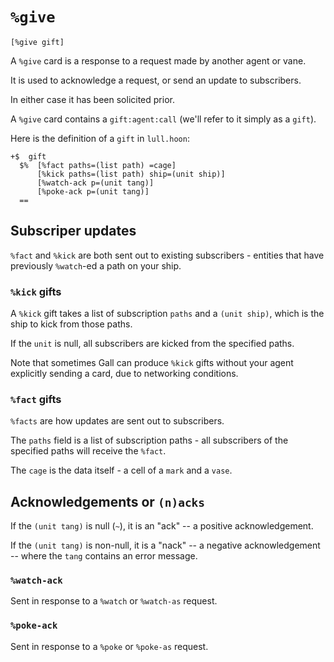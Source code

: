 # `%give`
```hoon
[%give gift]
```

A `%give` card is a response to a request made by another agent or vane.

It is used to acknowledge a request, or send an update to subscribers.

In either case it has been solicited prior.

A `%give` card contains a `gift:agent:call` (we'll refer to it simply as a `gift`).

Here is the definition of a `gift` in `lull.hoon`:
```hoon
+$  gift
  $%  [%fact paths=(list path) =cage]
      [%kick paths=(list path) ship=(unit ship)]
      [%watch-ack p=(unit tang)]
      [%poke-ack p=(unit tang)]
  ==
```

## Subscriper updates
`%fact` and `%kick` are both sent out to existing subscribers - entities that have previously `%watch`-ed a path on your ship.

### `%kick` gifts
A `%kick` gift takes a list of subscription `paths` and a `(unit ship)`, which is the ship to kick from those paths.

If the `unit` is null, all subscribers are kicked from the specified paths.

Note that sometimes Gall can produce `%kick` gifts without your agent explicitly sending a card, due to networking conditions.

### `%fact` gifts
`%facts` are how updates are sent out to subscribers.

The `paths` field is a list of subscription paths - all subscribers of the specified paths will receive the `%fact`.

The `cage` is the data itself - a cell of a `mark` and a `vase`.


## Acknowledgements or `(n)acks`
If the `(unit tang)` is null (`~`), it is an "ack" -- a positive acknowledgement.

If the `(unit tang)` is non-null, it is a "nack" -- a negative acknowledgement -- where the `tang` contains an error message.

### `%watch-ack`
Sent in response to a `%watch` or `%watch-as` request.

### `%poke-ack`
Sent in response to a `%poke` or `%poke-as` request.
